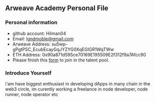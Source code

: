 ## Arweave Academy Personal File

### Personal information

- github account: Hilman04 
- Email: lgndmoble@gmail.com
- Arweave Address: xu5wp-gPgtPSC_EcubEcayGqJYZYG0XqEGlGR1WqTWw
- ETH Address: 0x90a871d595ce70169E195509E2f312f9a7Afcc90
- Please finish this [form](https://docs.google.com/forms/d/e/1FAIpQLSfWA5fIIcBgmRppm3jNz5vmf9Mai_QMVil-2pO4r7YKn_Zhtw/viewform?usp=sf_link) to join in the talent pool.

### Introduce Yourself
 i'am have biggest enthusiast in developing dApps in many chain in the web3 circle, im curently working a freelance in node developer, node runner, node operator etc